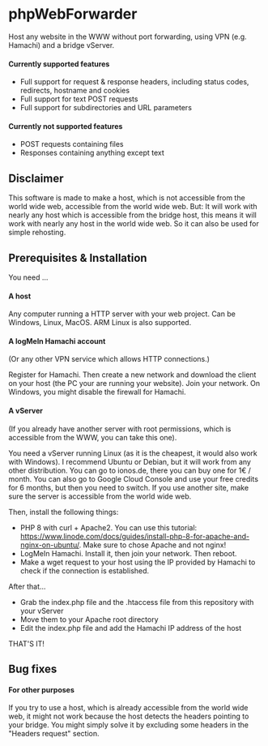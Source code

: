 # phpWebForwarder
Host any website in the WWW without port forwarding, using VPN (e.g. Hamachi) and a bridge vServer.

#### Currently supported features ####

- Full support for request & response headers, including status codes, redirects, hostname and cookies
- Full support for text POST requests
- Full support for subdirectories and URL parameters

#### Currently not supported features ####

- POST requests containing files
- Responses containing anything except text

## Disclaimer ##

This software is made to make a host, which is not accessible from the world wide web, accessible from the world wide web.
But: It will work with nearly any host which is accessible from the bridge host, this means it will work with nearly any host in the world wide web.
So it can also be used for simple rehosting.

## Prerequisites & Installation ##

You need ...

#### A host ####
Any computer running a HTTP server with your web project. Can be Windows, Linux, MacOS. ARM Linux is also supported.

#### A logMeIn Hamachi account ####
(Or any other VPN service which allows HTTP connections.)

Register for Hamachi. Then create a new network and download the client on your host (the PC your are running your website). Join your network.
On Windows, you might disable the firewall for Hamachi.

#### A vServer ####
(If you already have another server with root permissions, which is accessible from the WWW, you can take this one).

You need a vServer running Linux (as it is the cheapest, it would also work with Windows). I recommend Ubuntu or Debian, but it will work from any other distribution. 
You can go to ionos.de, there you can buy one for 1€ / month. You can also go to Google Cloud Console and use your free credits for 6 months, but then you need to switch.
If you use another site, make sure the server is accessible from the world wide web.

Then, install the following things:
- PHP 8 with curl + Apache2. You can use this tutorial: https://www.linode.com/docs/guides/install-php-8-for-apache-and-nginx-on-ubuntu/. Make sure to chose Apache and not nginx!
- LogMeIn Hamachi. Install it, then join your network. Then reboot.
- Make a wget request to your host using the IP provided by Hamachi to check if the connection is established.

After that...
- Grab the index.php file and the .htaccess file from this repository with your vServer
- Move them to your Apache root directory
- Edit the index.php file and add the Hamachi IP address of the host

THAT'S IT!

## Bug fixes ##

#### For other purposes ####

If you try to use a host, which is already accessible from the world wide web, it might not work because the host detects the headers pointing to your bridge.
You might simply solve it by excluding some headers in the "Headers request" section.
